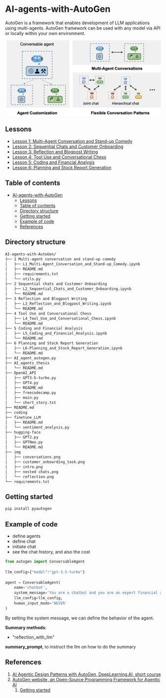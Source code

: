 # AI-agents-with-AutoGen

AutoGen is a framework that enables development of LLM applications using multi-agents. AutoGen framework can be used with any model via API or locally within your own environment.

<img src="img/intro.png" alt="image" width="600"> 

## Lessons
- [Lesson 1: Multi-Agent Conversation and Stand-up Comedy](https://github.com/Alessio1599/AI-agents-with-AutoGen/tree/main/1%20Multi-agent%20conversation%20and%20stand-up%20comedy)
- [Lesson 2: Sequential Chats and Customer Onboarding](https://github.com/Alessio1599/AI-agents-with-AutoGen/tree/main/2%20Sequential%20chats)
- [Lesson 3: Reflection and Blogpost Writing](https://github.com/Alessio1599/AI-agents-with-AutoGen/tree/main/3%20Reflection%20and%20Blogpost%20Writing)
- [Lesson 4: Tool Use and Conversational Chess](https://github.com/Alessio1599/AI-agents-with-AutoGen/tree/main/4%20Tool%20Use%20and%20Conversational%20Chess)
- [Lesson 5: Coding and Financial Analysis](https://github.com/Alessio1599/AI-agents-with-AutoGen/tree/main/5%20Coding%20and%20Financial%20Analysis)
- [Lesson 6: Planning and Stock Report Generation](https://github.com/Alessio1599/AI-agents-with-AutoGen/tree/main/6%20Planning%20and%20Stock%20Report%20Generation)

## Table of contents
- [AI-agents-with-AutoGen](#ai-agents-with-autogen)
  - [Lessons](#lessons)
  - [Table of contents](#table-of-contents)
  - [Directory structure](#directory-structure)
  - [Getting started](#getting-started)
  - [Example of code](#example-of-code)
  - [References](#references)

## Directory structure 
```
AI-agents-with-AutoGen/
├── 1 Multi-agent conversation and stand-up comedy
│   ├── L1_Multi-Agent_Conversation_and_Stand-up_Comedy.ipynb
│   ├── README.md
│   ├── requirements.txt
│   └── utils.py
├── 2 Sequential chats and Customer Onboarding
│   ├── L2_Sequential_Chats_and_Customer_Onboarding.ipynb
│   └── README.md
├── 3 Reflection and Blogpost Writing
│   ├── L3_Reflection_and_Blogpost_Writing.ipynb
│   └── README.md
├── 4 Tool Use and Conversational Chess
│   ├── L4_Tool_Use_and_Conversational_Chess.ipynb
│   └── README.md
├── 5 Coding and Financial Analysis
│   ├── L5_Coding_and_Financial_Analysis.ipynb
│   └── README.md
├── 6 Planning and Stock Report Generation
│   ├── L6-Planning_and_Stock_Report_Generation.ipynb
│   └── README.md
├── AI_agent_autogen.py
├── AI_agents_thesis
│   └── README.md
├── OpenAI_API
│   ├── GPT3-5-turbo.py
│   ├── GPT4.py
│   ├── README.md
│   ├── freecodecamp.py
│   ├── main.py
│   └── short_story.txt
├── README.md
├── coding
├── finetune_LLM
│   ├── README.md
│   └── sentiment_analysis.py
├── hugging-face
│   ├── GPT2.py
│   ├── GPTNeo.py
│   └── README.md
├── img
│   ├── conversations.png
│   ├── customer_onboarding_task.png
│   ├── intro.png
│   ├── nested chats.png
│   └── reflection.png
└── requirements.txt
```

## Getting started
```bash
pip install pyautogen
```

## Example of code

- define agents
- define chat
- initiate chat
- see the chat history, and also the cost
  
```python
from autogen import ConversableAgent

llm_config={"model":"gpt-3.5-turbo"}

agent = ConversableAgent(
    name='chatbot',
    system_message='You are a chatbot and you are an expert financial advisor'
    llm_config=llm_config,
    human_input_mode='NEVER'
)
```

By setting the system message, we can define the behavior of the agent.

**Summary methods**:
- "reflection_with_llm"

**summary_prompt**, to instruct the llm on how to do the summary

## References
1. [AI Agentic Design Patterns with AutoGen, DeepLearning.AI, short course](https://www.deeplearning.ai/short-courses/ai-agentic-design-patterns-with-autogen/)
2. [AutoGen website, an Open-Source Programming Framework for Agentic AI](https://microsoft.github.io/autogen/)
   1. [Getting started](https://microsoft.github.io/autogen/docs/Getting-Started)